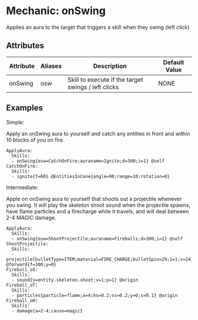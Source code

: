 Mechanic: onSwing
==================

Applies an aura to the target that triggers a skill when they swing (left click)

Attributes
----------

| Attribute        | Aliases       | Description                                                | Default Value |
|------------------|---------------|------------------------------------------------------------|---------------|
| onSwing     | osw            | Skill to execute if the target swings / left clicks             | NONE |

  

Examples
--------

Simple:

Apply an onSwing aura to yourself and catch any entities in front and within 10 blocks of you on fire.

    ApplyAura:
      Skills:
      - onSwing{osw=CatchOnFire;auraname=Ignite;d=300;i=1} @self
    CatchOnFire:
      Skills:
      - ignite{t=60} @EntitiesInCone{angle=90;range=10;rotation=0}

Intermediate:

Apple on onSwing aura to yourself that shoots out a projectile whenever you swing. It will play the skeleton shoot sound when the projectile spawns, have flame particles and a firecharge while it travels, and will deal between 2-4 MAGIC damage. 


    ApplyAura:
      Skills:
      - onSwing{osw=ShootProjectile;auraname=Fireballs;d=300;i=1} @self
    ShootProjectile:
      Skills:
      - projectile{bulletType=ITEM;material=FIRE_CHARGE;bulletSpin=29;i=1;v=24;mr=100;d=100;hnp=true;oS=Fireball_oS;oT=Fireball_oT;oH=Fireball_oH} @forward{f=300;y=0}
    Fireball_oS:
      Skills:
      - sound{s=entity.skeleton.shoot;v=1;p=1} @origin
    Fireball_oT:
      Skills:
      - particles{particle=flame;a=4;hs=0.2;vs=0.2;y=0;s=0.1} @origin
    Fireball_oH:
      Skills:
      - damage{a=2-4;cause=magic}